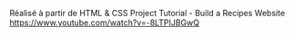 Réalisé à partir de HTML & CSS Project Tutorial - Build a Recipes Website
https://www.youtube.com/watch?v=-8LTPIJBGwQ
